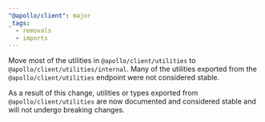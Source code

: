 ```yaml
---
"@apollo/client": major
_tags:
  - removals
  - imports
---
```


Move most of the utilities in `@apollo/client/utilities` to `@apollo/client/utilities/internal`. Many of the utilities exported from the `@apollo/client/utilities` endpoint were not considered stable.

As a result of this change, utilities or types exported from `@apollo/client/utilities` are now documented and considered stable and will not undergo breaking changes.
